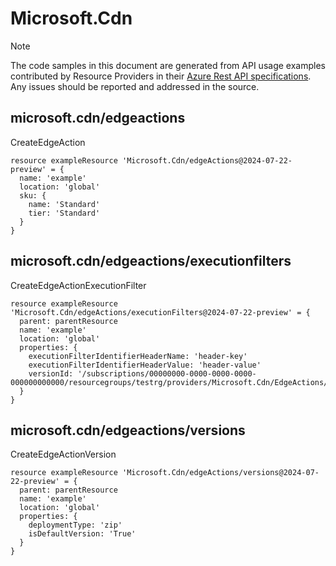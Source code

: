 # Microsoft.Cdn
  
> [!NOTE]
> The code samples in this document are generated from API usage examples contributed by Resource Providers in their [Azure Rest API specifications](https://github.com/Azure/azure-rest-api-specs). Any issues should be reported and addressed in the source.


## microsoft.cdn/edgeactions

CreateEdgeAction
```bicep
resource exampleResource 'Microsoft.Cdn/edgeActions@2024-07-22-preview' = {
  name: 'example'
  location: 'global'
  sku: {
    name: 'Standard'
    tier: 'Standard'
  }
}
```

## microsoft.cdn/edgeactions/executionfilters

CreateEdgeActionExecutionFilter
```bicep
resource exampleResource 'Microsoft.Cdn/edgeActions/executionFilters@2024-07-22-preview' = {
  parent: parentResource 
  name: 'example'
  location: 'global'
  properties: {
    executionFilterIdentifierHeaderName: 'header-key'
    executionFilterIdentifierHeaderValue: 'header-value'
    versionId: '/subscriptions/00000000-0000-0000-0000-000000000000/resourcegroups/testrg/providers/Microsoft.Cdn/EdgeActions/edgeAction1/versions/version1'
  }
}
```

## microsoft.cdn/edgeactions/versions

CreateEdgeActionVersion
```bicep
resource exampleResource 'Microsoft.Cdn/edgeActions/versions@2024-07-22-preview' = {
  parent: parentResource 
  name: 'example'
  location: 'global'
  properties: {
    deploymentType: 'zip'
    isDefaultVersion: 'True'
  }
}
```
